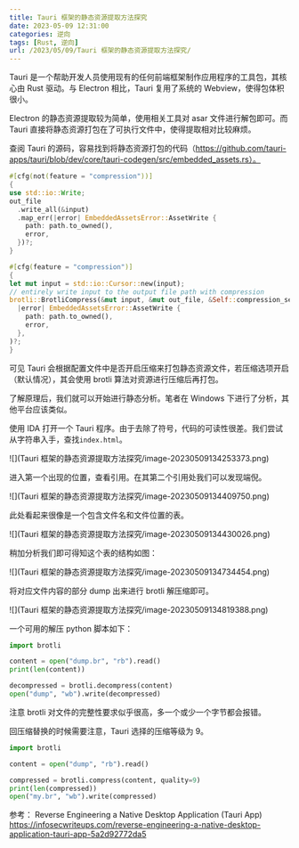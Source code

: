 ```yaml
---
title: Tauri 框架的静态资源提取方法探究
date: 2023-05-09 12:31:00
categories: 逆向
tags: [Rust, 逆向]
url: /2023/05/09/Tauri 框架的静态资源提取方法探究/
---
```


Tauri 是一个帮助开发人员使用现有的任何前端框架制作应用程序的工具包，其核心由 Rust 驱动。与 Electron 相比，Tauri 复用了系统的 Webview，使得包体积很小。

Electron 的静态资源提取较为简单，使用相关工具对 asar 文件进行解包即可。而 Tauri 直接将静态资源打包在了可执行文件中，使得提取相对比较麻烦。

查阅 Tauri 的源码，容易找到将静态资源打包的代码（https://github.com/tauri-apps/tauri/blob/dev/core/tauri-codegen/src/embedded_assets.rs）。

```rust
#[cfg(not(feature = "compression"))]
{
use std::io::Write;
out_file
  .write_all(&input)
  .map_err(|error| EmbeddedAssetsError::AssetWrite {
    path: path.to_owned(),
    error,
  })?;
}

#[cfg(feature = "compression")]
{
let mut input = std::io::Cursor::new(input);
// entirely write input to the output file path with compression
brotli::BrotliCompress(&mut input, &mut out_file, &Self::compression_settings()).map_err(
  |error| EmbeddedAssetsError::AssetWrite {
    path: path.to_owned(),
    error,
  },
)?;
}
```

可见 Tauri 会根据配置文件中是否开启压缩来打包静态资源文件，若压缩选项开启（默认情况），其会使用 brotli 算法对资源进行压缩后再打包。

了解原理后，我们就可以开始进行静态分析。笔者在 Windows 下进行了分析，其他平台应该类似。

使用 IDA 打开一个 Tauri 程序。由于去除了符号，代码的可读性很差。我们尝试从字符串入手，查找`index.html`。

![](Tauri 框架的静态资源提取方法探究/image-20230509134253373.png)

进入第一个出现的位置，查看引用。在其第二个引用处我们可以发现端倪。

![](Tauri 框架的静态资源提取方法探究/image-20230509134409750.png)

此处看起来很像是一个包含文件名和文件位置的表。

![](Tauri 框架的静态资源提取方法探究/image-20230509134430026.png)

稍加分析我们即可得知这个表的结构如图：

![](Tauri 框架的静态资源提取方法探究/image-20230509134734454.png)

将对应文件内容的部分 dump 出来进行 brotli 解压缩即可。

![](Tauri 框架的静态资源提取方法探究/image-20230509134819388.png)

一个可用的解压 python 脚本如下：

```python
import brotli

content = open("dump.br", "rb").read()
print(len(content))

decompressed = brotli.decompress(content)
open("dump", "wb").write(decompressed)
```

注意 brotli 对文件的完整性要求似乎很高，多一个或少一个字节都会报错。

回压缩替换的时候需要注意，Tauri 选择的压缩等级为 9。

```python
import brotli

content = open("dump", "rb").read()

compressed = brotli.compress(content, quality=9)
print(len(compressed))
open("my.br", "wb").write(compressed)
```

参考：
Reverse Engineering a Native Desktop Application (Tauri App)
https://infosecwriteups.com/reverse-engineering-a-native-desktop-application-tauri-app-5a2d92772da5